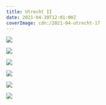 ```yaml
---
title: Utrecht II
date: 2021-04-30T12:01:00Z
coverImage: cdn:/2021-04-utrecht-17
---
```


<style>
.g21utrii {
  grid-template-columns: repeat(6, 1fr);
  grid-template-areas:
    "a a a a a a"
    "b b c c d d"
    "e e f f f f";
}

.g21utrii > *:nth-child(1) { grid-area: a; }
.g21utrii > *:nth-child(2) { grid-area: b; }
.g21utrii > *:nth-child(3) { grid-area: c; }
.g21utrii > *:nth-child(4) { grid-area: d; }
.g21utrii > *:nth-child(5) { grid-area: e; }
.g21utrii > *:nth-child(6) { grid-area: f; }
</style>

<div class="fw g21utrii fg">

![](cdn:/2021-04-utrecht-17)

![](cdn:/2021-04-utrecht-03)

![](cdn:/2021-04-utrecht-18)

![](cdn:/2021-04-utrecht-20)

![](cdn:/2021-04-utrecht-13)

![](cdn:/2021-04-utrecht-25)

</div>
